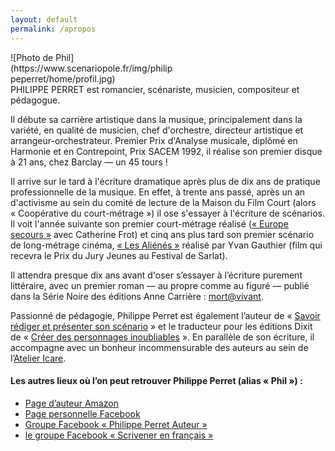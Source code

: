 ```yaml
---
layout: default
permalink: /apropos
---
```

<div class="fleft image-in-cadre" style="width:260px;" markdown="1">
![Photo de Phil](https://www.scenariopole.fr/img/philippeperret/home/profil.jpg)
</div>
<span class="exergue">PHILIPPE PERRET</span> est romancier, scénariste, musicien, compositeur et pédagogue.

Il débute sa carrière artistique dans la musique, principalement dans la variété, en qualité de musicien, chef d'orchestre, directeur artistique et arrangeur-orchestrateur. Premier Prix d'Analyse musicale, diplômé en Harmonie et en Contrepoint, Prix SACEM 1992, il réalise son premier disque à 21 ans, chez Barclay — un 45 tours !

Il arrive sur le tard à l'écriture dramatique après plus de dix ans de pratique professionnelle de la musique. En effet, à trente ans passé, après un an d'activisme au sein du comité de lecture de la Maison du Film Court (alors «&nbsp;Coopérative du court-métrage&nbsp;») il ose s'essayer à l'écriture de scénarios. Il voit l'année suivante son premier court-métrage réalisé (<a href="films" class="regular">«&nbsp;Europe secours&nbsp;»</a> avec Catherine Frot) et cinq ans plus tard son premier scénario de long-métrage cinéma, <a href="films" class="regular">«&nbsp;Les Aliénés&nbsp;»</a> réalisé par Yvan Gauthier (film qui recevra le Prix du Jury Jeunes au Festival de Sarlat).

Il attendra presque dix ans avant d'oser s’essayer à l’écriture purement littéraire, avec un premier roman — au propre comme au figuré — publié dans la Série Noire des éditions Anne Carrière : <a href="livre/mortvivant" class="regular">mort@vivant</a>.

Passionné de pédagogie, Philippe Perret est également l’auteur de «&nbsp;[Savoir rédiger et présenter son scénario](http://encresdesiagne.fr/index.php?id_product=32&id_product_attribute=0&rewrite=savoir-rediger-et-presenter-son-scenario&controller=product)&nbsp;» et le traducteur pour les éditions Dixit de «&nbsp;[Créer des personnages inoubliables](https://www.dixit.fr/boutique-detail-livre-creer-des-personnages-inoubliables-par-linda-seger-415-0-1.html)&nbsp;». En parallèle de son écriture, il accompagne avec un bonheur incommensurable des auteurs au sein de l’[Atelier Icare](http://www.atelier-icare.net).

<div class="footer" markdown="1">

#### Les autres lieux où l’on peut retrouver Philippe Perret (alias « Phil ») :

* [Page d’auteur Amazon](https://www.amazon.fr/Philippe-Perret/e/B004MT18YW)
* [Page personnelle Facebook](https://www.facebook.com/perret.phil)
* [Groupe Facebook « Philippe Perret Auteur »](https://www.facebook.com/PhilippePerretAuteur)
* [le groupe Facebook «&nbsp;Scrivener en français&nbsp;»](https://www.facebook.com/groups/1893652697386562/)

</div>
